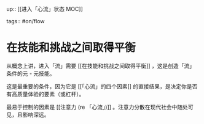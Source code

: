 up:: [[进入「心流」状态  MOC]]

tags:: #on/flow 

# 在技能和挑战之间取得平衡

从概念上讲，进入「流」需要 [[在技能和挑战之间取得平衡]] ，这是创造「流」条件的元 - 元技能。  

这是最重要的条件，因为它是 [[「心流」的四个因素]] 的直接结果，是决定你是否有高质量体验的要素（或杠杆）。  

最易于控制的因素是 [[注意力 (re 「心流」)]] 。注意力分散在现代社会中随处可见，且影响深远。
